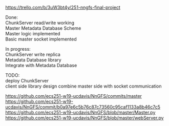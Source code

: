 <https://trello.com/b/3uW3bt4y/251-nngfs-final-project>

Done:  
ChunkServer read/write working  
Master Metadata Database Scheme  
Master logic implemented  
Basic master socket implemented 

In progress:  
ChunkServer write replica  
Metadata Database library  
Integrate with Metadata Database  

TODO:  
deploy ChunkServer  
client side library design
combine master side with socket communication

https://github.com/ecs251-w19-ucdavis/NnGFS/commits/master  
https://github.com/ecs251-w19-ucdavis/NnGFS/commit/b0a97e6c5b76c87c73560c95caf1133a8b46c7c5
https://github.com/ecs251-w19-ucdavis/NnGFS/blob/master/Master.py
https://github.com/ecs251-w19-ucdavis/NnGFS/blob/master/webServer.py
